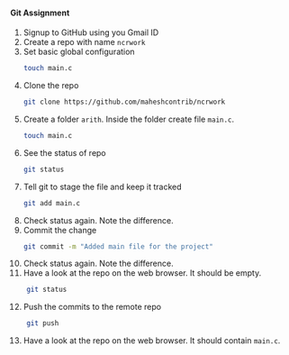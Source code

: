 #### Git Assignment 
1. Signup to GitHub using you Gmail ID
2. Create a repo with name `ncrwork`
3. Set basic global configuration
    ```bash
    touch main.c
    ```
4. Clone the repo
    ```bash
    git clone https://github.com/maheshcontrib/ncrwork
    ```
5. Create a folder `arith`. Inside the folder create file `main.c`.
    ```bash
    touch main.c
    ```
6. See the status of repo
    ```bash
    git status
    ```
7. Tell git to stage the file and keep it tracked
    ```bash
    git add main.c
    ```
8. Check status again. Note the difference.
9. Commit the change
    ```bash
    git commit -m "Added main file for the project"
    ```
10. Check status again. Note the difference.
11. Have a look at the repo on the web browser. It should be empty.
```bash
    git status
```
12. Push the commits to the remote repo
```bash
    git push
```
13. Have a look at the repo on the web browser. It should contain `main.c`.
